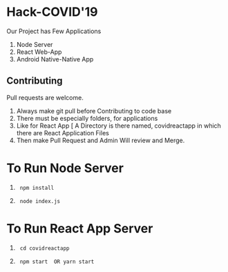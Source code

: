 # Hack-COVID'19

Our Project has Few Applications
1. Node Server
2. React Web-App
3. Android Native-Native App

## Contributing
Pull requests are welcome.
1. Always make git pull before Contributing to code base
2. There must be especially folders, for applications
3. Like for React App [ A Directory is there named, covidreactapp in which there are React Application Files
4. Then make Pull Request and Admin Will review and Merge.


# To Run Node Server 
1. ```
    npm install 
   ```
2. ```
    node index.js
   ```
# To Run React App Server 
1. ```
    cd covidreactapp
   ```
2. ```
    npm start  OR yarn start
   ```
